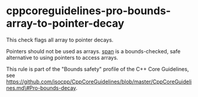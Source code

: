 cppcoreguidelines-pro-bounds-array-to-pointer-decay
===================================================

This check flags all array to pointer decays.

Pointers should not be used as arrays. [span](https://clang.llvm.org/extra/clang-tidy/checks/T) is a bounds-checked,
safe alternative to using pointers to access arrays.

This rule is part of the "Bounds safety" profile of the C++ Core
Guidelines, see
https://github.com/isocpp/CppCoreGuidelines/blob/master/CppCoreGuidelines.md\#Pro-bounds-decay.
